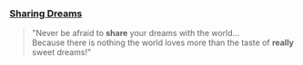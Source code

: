 ### [Sharing Dreams](https://cdn.shopify.com/s/files/1/0535/6917/products/bitternessdemotivator_grande.jpeg?v=1403275901)  
>"Never be afraid to **share** your dreams with the world...  
>Because there is nothing the world loves more than the taste of **really** sweet dreams!"
